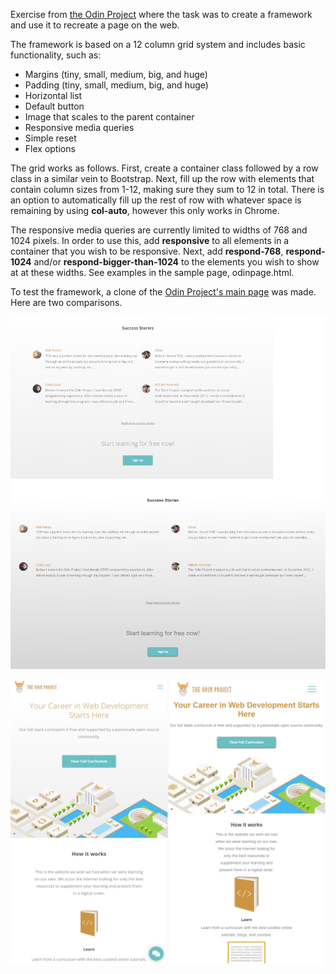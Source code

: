 Exercise from [the Odin Project](theodinproject.com/courses/html5-and-css3/lessons/design-your-own-grid-based-framework?ref=lnav) where the task was to create a framework and use
it to recreate a page on the web.

The framework is based on a 12 column grid system and includes basic functionality,
such as:

- Margins (tiny, small, medium, big, and huge)
- Padding (tiny, small, medium, big, and huge)
- Horizontal list
- Default button
- Image that scales to the parent container
- Responsive media queries
- Simple reset
- Flex options

The grid works as follows. First, create a container class followed by a row
class in a similar vein to Bootstrap. Next, fill up the row with elements
that contain column sizes from 1-12, making sure they sum to 12 in total.
There is an option to automatically fill up the rest of row with whatever
space is remaining by using **col-auto**, however this only works in Chrome.

The responsive media queries are currently limited to widths of 768 and 1024
pixels. In order to use this, add **responsive** to all elements in a 
container that you wish to be responsive. Next, add **respond-768**, 
**respond-1024** and/or **respond-bigger-than-1024** to the elements you wish
to show at at these widths. See examples in the sample page, odinpage.html.

To test the framework, a clone of the [Odin Project's main page](https://www.theodinproject.com/) was made. Here
are two comparisons.

![Comparison 1](/images/comparison1.png?raw=true)

![Comparison 2](/images/comparison2.png?raw=true)